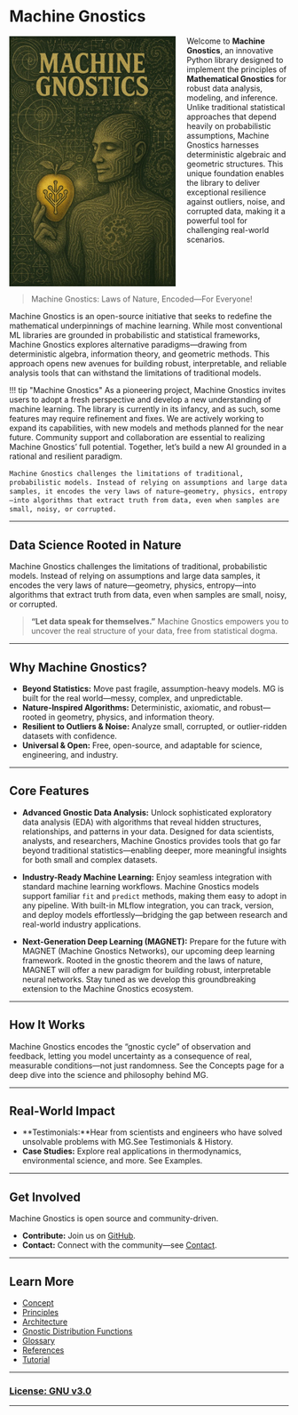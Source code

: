 # Machine Gnostics

<div style="display: flex; align-items: flex-start;">
  <img src="images/mg3.jpg" alt="Machine Gnostics" width="300" style="margin-right: 20px;"/>
  <div>
    Welcome to <strong>Machine Gnostics</strong>, an innovative Python library designed to implement the principles of <strong>Mathematical Gnostics</strong> for robust data analysis, modeling, and inference. Unlike traditional statistical approaches that depend heavily on probabilistic assumptions, Machine Gnostics harnesses deterministic algebraic and geometric structures. This unique foundation enables the library to deliver exceptional resilience against outliers, noise, and corrupted data, making it a powerful tool for challenging real-world scenarios.
  </div>
</div>

> Machine Gnostics: Laws of Nature, Encoded—For Everyone!

Machine Gnostics is an open-source initiative that seeks to redefine the mathematical underpinnings of machine learning. While most conventional ML libraries are grounded in probabilistic and statistical frameworks, Machine Gnostics explores alternative paradigms—drawing from deterministic algebra, information theory, and geometric methods. This approach opens new avenues for building robust, interpretable, and reliable analysis tools that can withstand the limitations of traditional models.

!!! tip "Machine Gnostics"
    As a pioneering project, Machine Gnostics invites users to adopt a fresh perspective and develop a new understanding of machine learning. The library is currently in its infancy, and as such, some features may require refinement and fixes. We are actively working to expand its capabilities, with new models and methods planned for the near future. Community support and collaboration are essential to realizing Machine Gnostics’ full potential. Together, let’s build a new AI grounded in a rational and resilient paradigm.

    Machine Gnostics challenges the limitations of traditional, probabilistic models. Instead of relying on assumptions and large data samples, it encodes the very laws of nature—geometry, physics, entropy—into algorithms that extract truth from data, even when samples are small, noisy, or corrupted.


---

## Data Science Rooted in Nature

Machine Gnostics challenges the limitations of traditional, probabilistic models. Instead of relying on assumptions and large data samples, it encodes the very laws of nature—geometry, physics, entropy—into algorithms that extract truth from data, even when samples are small, noisy, or corrupted.

> **“Let data speak for themselves.”**
> Machine Gnostics empowers you to uncover the real structure of your data, free from statistical dogma.

---

## Why Machine Gnostics?

- **Beyond Statistics:** Move past fragile, assumption-heavy models. MG is built for the real world—messy, complex, and unpredictable.
- **Nature-Inspired Algorithms:** Deterministic, axiomatic, and robust—rooted in geometry, physics, and information theory.
- **Resilient to Outliers & Noise:** Analyze small, corrupted, or outlier-ridden datasets with confidence.
- **Universal & Open:**
  Free, open-source, and adaptable for science, engineering, and industry.

---

## Core Features

- **Advanced Gnostic Data Analysis:**
  Unlock sophisticated exploratory data analysis (EDA) with algorithms that reveal hidden structures, relationships, and patterns in your data. Designed for data scientists, analysts, and researchers, Machine Gnostics provides tools that go far beyond traditional statistics—enabling deeper, more meaningful insights for both small and complex datasets.

- **Industry-Ready Machine Learning:**
  Enjoy seamless integration with standard machine learning workflows. Machine Gnostics models support familiar `fit` and `predict` methods, making them easy to adopt in any pipeline. With built-in MLflow integration, you can track, version, and deploy models effortlessly—bridging the gap between research and real-world industry applications.

- **Next-Generation Deep Learning (MAGNET):**
  Prepare for the future with MAGNET (Machine Gnostics Networks), our upcoming deep learning framework. Rooted in the gnostic theorem and the laws of nature, MAGNET will offer a new paradigm for building robust, interpretable neural networks. Stay tuned as we develop this groundbreaking extension to the Machine Gnostics ecosystem.


---

## How It Works

Machine Gnostics encodes the “gnostic cycle” of observation and feedback, letting you model uncertainty as a consequence of real, measurable conditions—not just randomness.
See the Concepts page for a deep dive into the science and philosophy behind MG.

---

## Real-World Impact

- **Testimonials:**Hear from scientists and engineers who have solved unsolvable problems with MG.See Testimonials & History.
- **Case Studies:**
  Explore real applications in thermodynamics, environmental science, and more.
  See Examples.

---

## Get Involved

Machine Gnostics is open source and community-driven.

- **Contribute:** Join us on [GitHub](https://github.com/MachineGnostics/machinegnostics).
- **Contact:** Connect with the community—see [Contact](contact.md).

---

## Learn More

- [Concept](/docs/mg/concepts.md)
- [Principles](/docs/mg/principles.md)
- [Architecture](/docs/mg/architecture.md)
- [Gnostic Distribution Functions](/docs/mg/gdf.md)
- [Glossary](/docs/mg/mg_arguments.md)
- [References](ref/references.md)
- [Tutorial](/docs/tutorials/)

---


### [License: GNU v3.0](https://github.com/MachineGnostics/machinegnostics/blob/main/LICENSE)

---


<!-- ## Overview

Machine Gnostics is a forward-looking library for advanced, non-statistical mathematical gnostics-based data analysis. It enables users to uncover deeper insights from data, moving beyond conventional statistical techniques. The library is designed for robust machine learning workflows and is extensible for future deep learning applications.

- **Non-Statistical Mathematical Gnostics** – Innovative algorithms for data analysis based on gnostic principles, revealing new data structures and relationships.
- **Robust Machine Learning Tools** – Models and metrics engineered to perform reliably with noisy and small datasets.
- **Flexible Data Analysis Framework** – Tools for central tendency, dispersion, and correlation that are resilient to outliers and anomalies.
- **Vision for Deep Learning** – A foundation for integrating gnostic-based approaches into deep learning, paving the way for next-generation AI.

Machine Gnostics brings significant value by introducing a new vision for data analysis and machine intelligence, making it an essential toolkit for researchers and practitioners seeking robust, insightful, and future-ready solutions. -->

<!-- ## Key Features

- 🛡️ **Exceptional Outlier Resistance** – Automatically detects and downweights anomalous observations without manual intervention
- 🔍 **Information-Theoretic Foundation** – Based on rigorous mathematical principles rather than probabilistic assumptions
- 🔧 **Drop-in Replacements** – Use gnostic alternatives to common statistical measures like mean, median, correlation
- 📊 **MLflow Integration** – Seamless model tracking, versioning, and deployment
- 🧪 **Scientifically Validated** – Tested on real-world problems across multiple domains including thermodynamics, materials science, and engineering -->

<!-- ### [Learn More](mg/concepts.md) -->

<!-- ### License [GNU v3.0](https://github.com/MachineGnostics/machinegnostics/blob/main/LICENSE) -->
